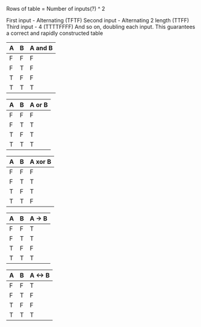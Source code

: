 
Rows of table = Number of inputs(?) ^ 2

First input - Alternating (TFTF)
Second input - Alternating 2 length (TTFF)
Third input - 4 (TTTTFFFF)
And so on, doubling each input.
This guarantees a correct and rapidly constructed table

| A   | B   | A and B |
| --- | --- | ------- |
| F   | F   | F       |
| F   | T   | F       |
| T   | F   | F       |
| T   | T   | T       |

| A   | B   | A or B |
| --- | --- | ------ |
| F   | F   | F      |
| F   | T   | T      |
| T   | F   | T      |
| T   | T   | T      |

| A   | B   | A xor B |
| --- | --- | ------- |
| F   | F   | F       |
| F   | T   | T       |
| T   | F   | T       |
| T   | T   | F       |

| A   | B   | A -> B |
| --- | --- | ------ |
| F   | F   | T      |
| F   | T   | T      |
| T   | F   | F      |
| T   | T   | T      |

| A   | B   | A <-> B |
| --- | --- | ------- |
| F   | F   | T       |
| F   | T   | F       |
| T   | F   | F       |
| T   | T   | T       |